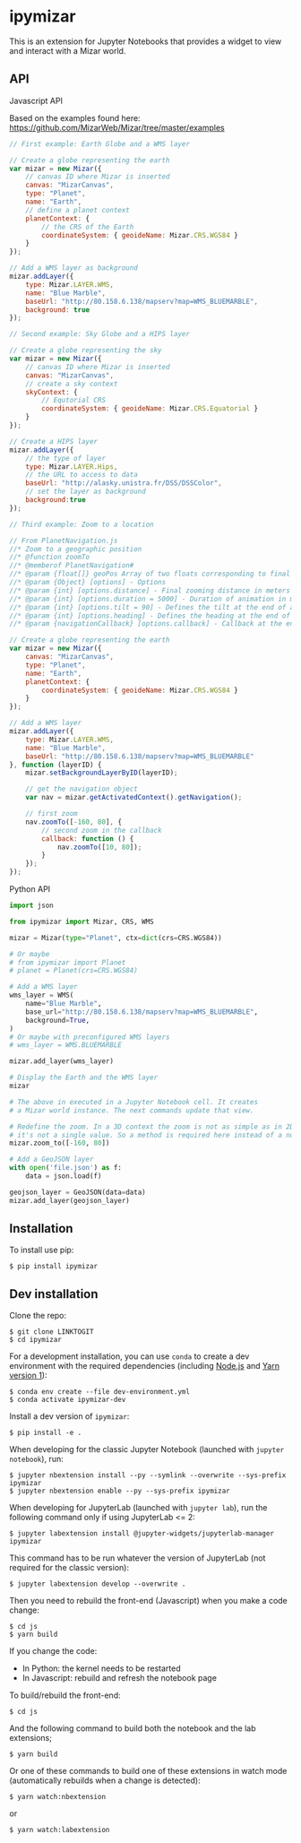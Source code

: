 ipymizar
========

This is an extension for Jupyter Notebooks that provides a widget to view and interact with a Mizar world.

API
---

Javascript API

Based on the examples found here: https://github.com/MizarWeb/Mizar/tree/master/examples

```javascript
// First example: Earth Globe and a WMS layer

// Create a globe representing the earth
var mizar = new Mizar({
    // canvas ID where Mizar is inserted
    canvas: "MizarCanvas",
    type: "Planet",
    name: "Earth",
    // define a planet context
    planetContext: {
        // the CRS of the Earth
        coordinateSystem: { geoideName: Mizar.CRS.WGS84 }
    }
});

// Add a WMS layer as background
mizar.addLayer({
    type: Mizar.LAYER.WMS,
    name: "Blue Marble",
    baseUrl: "http://80.158.6.138/mapserv?map=WMS_BLUEMARBLE",
    background: true
});

// Second example: Sky Globe and a HIPS layer

// Create a globe representing the sky
var mizar = new Mizar({
    // canvas ID where Mizar is inserted
    canvas: "MizarCanvas",
    // create a sky context
    skyContext: {
        // Equtorial CRS
        coordinateSystem: { geoideName: Mizar.CRS.Equatorial }
    }
});

// Create a HIPS layer
mizar.addLayer({
    // the type of layer
    type: Mizar.LAYER.Hips,
    // the URL to access to data
    baseUrl: "http://alasky.unistra.fr/DSS/DSSColor",
    // set the layer as background
    background:true
});

// Third example: Zoom to a location

// From PlanetNavigation.js
//* Zoom to a geographic position
//* @function zoomTo
//* @memberof PlanetNavigation#
//* @param {float[]} geoPos Array of two floats corresponding to final Longitude and Latitude(in this order) to zoom
//* @param {Object} [options] - Options
//* @param {int} [options.distance] - Final zooming distance in meters - if not set, this is the current distance
//* @param {int} [options.duration = 5000] - Duration of animation in milliseconds
//* @param {int} [options.tilt = 90] - Defines the tilt at the end of animation
//* @param {int} [options.heading] - Defines the heading at the end of animation. By default, the current heading is conserved
//* @param {navigationCallback} [options.callback] - Callback at the end of animation

// Create a globe representing the earth
var mizar = new Mizar({
    canvas: "MizarCanvas",
    type: "Planet",
    name: "Earth",
    planetContext: {
        coordinateSystem: { geoideName: Mizar.CRS.WGS84 }
    }
});

// Add a WMS layer
mizar.addLayer({
    type: Mizar.LAYER.WMS,
    name: "Blue Marble",
    baseUrl: "http://80.158.6.138/mapserv?map=WMS_BLUEMARBLE"
}, function (layerID) {
    mizar.setBackgroundLayerByID(layerID);

    // get the navigation object
    var nav = mizar.getActivatedContext().getNavigation();

    // first zoom
    nav.zoomTo([-160, 80], {
        // second zoom in the callback
        callback: function () {
            nav.zoomTo([10, 80]);
        }
    });
});
```

Python API

```python
import json

from ipymizar import Mizar, CRS, WMS

mizar = Mizar(type="Planet", ctx=dict(crs=CRS.WGS84))

# Or maybe
# from ipymizar import Planet
# planet = Planet(crs=CRS.WGS84)

# Add a WMS layer
wms_layer = WMS(
    name="Blue Marble",
    base_url="http://80.158.6.138/mapserv?map=WMS_BLUEMARBLE",
    background=True,
)
# Or maybe with preconfigured WMS layers
# wms_layer = WMS.BLUEMARBLE

mizar.add_layer(wms_layer)

# Display the Earth and the WMS layer
mizar

# The above in executed in a Jupyter Notebook cell. It creates
# a Mizar world instance. The next commands update that view.

# Redefine the zoom. In a 3D context the zoom is not as simple as in 2D,
# it's not a single value. So a method is required here instead of a number attribute.
mizar.zoom_to([-160, 80])

# Add a GeoJSON layer
with open('file.json') as f:
    data = json.load(f)

geojson_layer = GeoJSON(data=data)
mizar.add_layer(geojson_layer)
```

Installation
------------

To install use pip:

    $ pip install ipymizar

Dev installation
----------------
Clone the repo:

    $ git clone LINKTOGIT
    $ cd ipymizar

For a development installation, you can use `conda` to create a dev environment with the required dependencies (including [Node.js](https://nodejs.org) and [Yarn version 1](https://classic.yarnpkg.com/)):

    $ conda env create --file dev-environment.yml
    $ conda activate ipymizar-dev

Install a dev version of `ipymizar`:

    $ pip install -e .

When developing for the classic Jupyter Notebook (launched with `jupyter notebook`), run:

    $ jupyter nbextension install --py --symlink --overwrite --sys-prefix ipymizar
    $ jupyter nbextension enable --py --sys-prefix ipymizar

When developing for JupyterLab (launched with `jupyter lab`), run the following command only if using JupyterLab <= 2:

    $ jupyter labextension install @jupyter-widgets/jupyterlab-manager ipymizar

This command has to be run whatever the version of JupyterLab (not required for the classic version):

    $ jupyter labextension develop --overwrite .


Then you need to rebuild the front-end (Javascript) when you make a code change:

    $ cd js
    $ yarn build

If you change the code:

* In Python: the kernel needs to be restarted
* In Javascript: rebuild and refresh the notebook page

To build/rebuild the front-end:

    $ cd js

And the following command to build both the notebook and the lab extensions;

    $ yarn build

Or one of these commands to build one of these extensions in watch mode (automatically rebuilds when a change is detected):

    $ yarn watch:nbextension

or

    $ yarn watch:labextension
